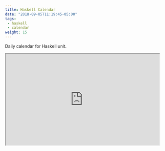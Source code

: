 ```yaml
---
title: Haskell Calendar
date: "2018-09-05T11:19:45-05:00"
tags: 
 - haskell
 - calendar
weight: 15
---
```

Daily calendar for Haskell unit.

<iframe width="100%" height="300px" src="https://docs.google.com/spreadsheets/d/e/2PACX-1vTBhDB3unfPXfH9GnO29RkTIbR3P1gdKUw1Q9EJe-NGrZ_-2t3xQlhMx86TK4S-Si6Pe5LOz9LR-Gav/pubhtml?gid=1852239117&amp;single=true&amp;widget=true&amp;headers=false"></iframe>
